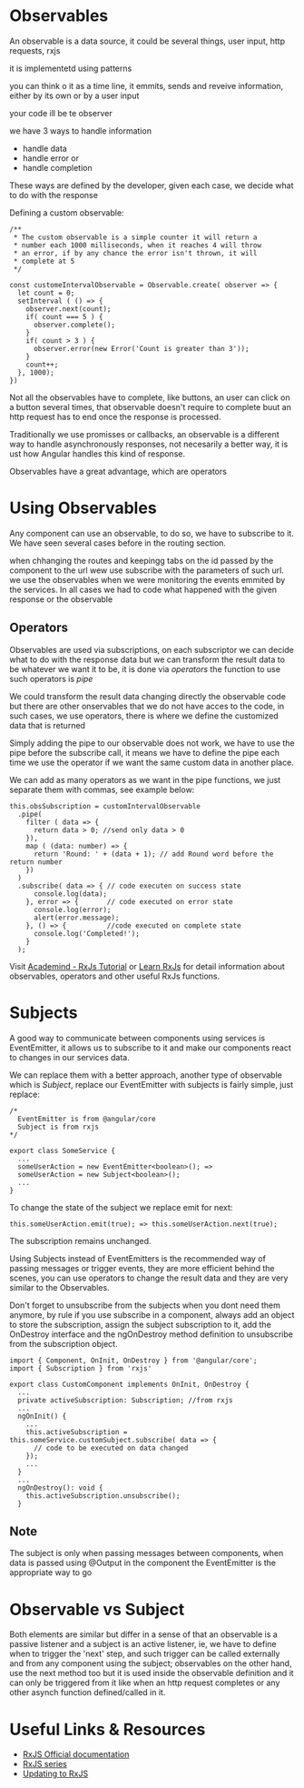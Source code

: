 # Observables

An observable is a data source, it could be several things, user input, http requests, rxjs

it is implementetd using patterns

you can think o it as a time line, it emmits, sends and reveive information, either by its own or by a user input

your code ill be te observer

we have 3 ways to handle information
 - handle data
 - handle error or 
 - handle completion

These ways are defined by the developer, given each case, we decide what to do with the response

Defining a custom observable:
```
/**
 * The custom observable is a simple counter it will return a 
 * number each 1000 milliseconds, when it reaches 4 will throw 
 * an error, if by any chance the error isn't thrown, it will 
 * complete at 5
 */

const customeIntervalObservable = Observable.create( observer => {
  let count = 0;
  setInterval ( () => {
    observer.next(count);
    if( count === 5 ) {
      observer.complete();
    }
    if( count > 3 ) {
      observer.error(new Error('Count is greater than 3'));
    }
    count++;
  }, 1000);
})
```

Not all the observables have to complete, like buttons, an user can click on a button several times, that observable doesn't require to complete buut an http request has to end once the response is processed.

Traditionally we use promisses or callbacks, an observable is a different way to handle asynchronously responses, not necesarily a better way, it is ust how Angular handles this kind of response.

Observables have a great advantage, which are operators

# Using Observables

Any component can use an observable, to do so, we have to subscribe to it. We have seen several cases before in the routing section.

when chhanging the routes and keepingg tabs on the id passed by the component to the url wew use subscribe with the parameters of such url.
we use the observables when we were monitoring the events emmited by the services. In all cases we had to code what happened with the given response or the observable
 
## Operators
Observables are used via subscriptions, on each subscriptor we can decide what to do with the response data but we can transform the result data to be whatever we want it to be, it is done via *operators* the function to use such operators is *pipe*

We could transform the result data changing directly the observable code but there are other onservables that we do not have acces to the code, in such cases, we use operators, there is where we define the customized data that is returned

Simply adding the pipe to our observable does not work, we have to use the pipe before the subscribe call, it means we have to define the pipe each time we use the operator if we want the same custom data in another place.

We can add as many operators as we want in the pipe functions, we just separate them with commas, see example below:

```
this.obsSubscription = customIntervalObservable
  .pipe(
    filter ( data => {
      return data > 0; //send only data > 0
    }),
    map ( (data: number) => {
      return 'Round: ' + (data + 1); // add Round word before the return number
    })
  )
  .subscribe( data => { // code executen on success state
      console.log(data);
    }, error => {       // code executed on error state
      console.log(error);
      alert(error.message);
    }, () => {          //code executed on complete state
      console.log('Completed!');
    }
  );

```

Visit [Academind - RxJs Tutorial](https://academind.com/tutorials/rxjs-6-what-changed/) or [Learn RxJs](https://www.learnrxjs.io/learn-rxjs/operators) for detail information about observables, operators and other useful RxJs functions.

# Subjects

A good way to communicate between components using services is EventEmitter, it allows us to subscribe to it and make our components react to changes in our services data.

We can replace them with a better approach, another type of observable which is *Subject*, replace our EventEmitter with subjects is fairly simple, just replace:

```
/*
  EventEmitter is from @angular/core
  Subject is from rxjs
*/

export class SomeService {
  ...
  someUserAction = new EventEmitter<boolean>(); => 
  someUserAction = new Subject<boolean>();
  ...
} 
```

To change the state of the subject we replace emit for next:
```
this.someUserAction.emit(true); => this.someUserAction.next(true);
```

The subscription remains unchanged.

Using Subjects instead of EventEmitters is the recommended way of passing messages or trigger events, they are more efficient behind the scenes, you can use operators to change the result data and they are very similar to the Observables.

Don't forget to unsubscribe from the subjects when you dont need them anymore, by rule if you use subscribe in a component, always add an object to store the subscription, assign the subject subscription to it, add the OnDestroy interface and the ngOnDestroy method definition to unsubscribe from the subscription object.

```
import { Component, OnInit, OnDestroy } from '@angular/core';
import { Subscription } from 'rxjs'

export class CustomComponent implements OnInit, OnDestroy {
  ...
  private activeSubscription: Subscription; //from rxjs
  ...
  ngOnInit() {
    ...
    this.activeSubscription = this.someService.customSubject.subscribe( data => {
      // code to be executed on data changed
    });
    ...
  }
  ...
  ngOnDestroy(): void {
    this.activeSubscription.unsubscribe();
  }
```

## Note 
The subject is only when passing messages between components, when data is passed using @Output in the component the EventEmitter is the appropriate way to go


# Observable vs Subject

Both elements are similar but differ in a sense of that an observable is a passive listener and a subject is an active listener, ie, we have to define when to trigger the 'next' step, and such trigger can be called externally and from any component using the subject; observables on the other hand, use the next method too but it is used inside the observable definition and it can only be triggered from it like when an http request completes or any other asynch function defined/called in it.

# Useful Links & Resources

- [RxJS Official documentation](https://rxjs-dev.firebaseapp.com)
- [RxJS series](https://academind.com/learn/javascript/understanding-rxjs/)
- [Updating to RxJS](https://academind.com/learn/javascript/rxjs-6-what-changed/)


